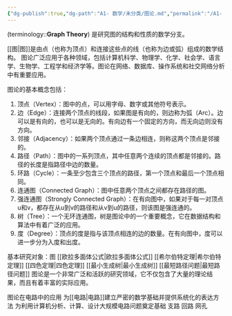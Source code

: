 ```yaml
---
{"dg-publish":true,"dg-path":"A1- 数学/未分类/图论.md","permalink":"/A1- 数学/未分类/图论/","dgPassFrontmatter":true,"noteIcon":"","created":"2024-05-21T15:20:28.080+08:00","updated":"2025-04-25T12:34:31.374+08:00"}
---
```



(terminology::**Graph Theory**)
是研究图的结构和性质的数学分支。

[[图\|图]]是由点（也称为顶点）和连接这些点的线（也称为边或弧）组成的数学结构。
图论广泛应用于各种领域，包括计算机科学、物理学、化学、社会学、语言学、生物学、工程学和经济学等。图论在网络、数据库、操作系统和社交网络分析中有重要应用。

图论的基本概念包括：
1. 顶点（Vertex）：图中的点，可以用字母、数字或其他符号表示。
2. 边（Edge）：连接两个顶点的线段，如果图是有向的，则边称为弧（Arc）。边可以是有向的，也可以是无向的。有向边有一个固定的方向，而无向边则没有方向。
3. 邻接（Adjacency）：如果两个顶点通过一条边相连，则称这两个顶点是邻接的。
4. 路径（Path）：图中的一系列顶点，其中任意两个连续的顶点都是邻接的。路径的长度是指路径中边的数量。
5. 环路（Cycle）：一条至少包含三个顶点的路径，第一个顶点和最后一个顶点相同。
6. 连通图（Connected Graph）：图中任意两个顶点之间都存在路径的图。
7. 强连通图（Strongly Connected Graph）：在有向图中，如果对于每一对顶点u和v，都存在从u到v的路径和从v到u的路径，则该图是强连通的。
8. 树（Tree）：一个无环连通图，树是图论中的一个重要概念，它在数据结构和算法中有着广泛的应用。
9. 度（Degree）：顶点的度是指与该顶点相连的边的数量。在有向图中，度可以进一步分为入度和出度。

基本研究对象：图
[[欧拉多面体公式\|欧拉多面体公式]]
[[希尔伯特定理\|希尔伯特定理]]
[[四色定理\|四色定理]]
[[最小生成树\|最小生成树]]
[[最短路径问题\|最短路径问题]]
图论是一个非常广泛和活跃的研究领域，它不仅包含了大量的理论结果，而且有着丰富的实际应用。

图论在电路中的应用
为[[电路\|电路]]建立严密的数学基础并提供系统化的表达方法
为利用计算机分析、计算、设计大规模电路问题奠定基础
支路
回路
网孔
